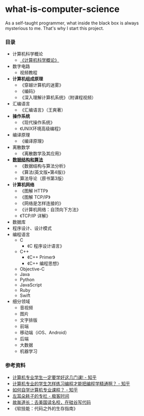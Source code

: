 # what-is-computer-science
As a self-taught programmer, what inside the black box is always mysterious to me. That's why I start this project. 

### 目录
- 计算机科学概论
  - [《计算机科学概论》](https://github.com/ShannonChenCHN/what-is-computer-science/issues/1)
- 数字电路
  - 视频教程
- **计算机组成原理**
  - 《穿越计算机的迷雾》
  - 《编码》
  - 《深入理解计算机系统》（附课程视频）
- 汇编语言
  - 《汇编语言》（王爽著）
- **操作系统**
  - 《现代操作系统》
  - 《UNIX环境高级编程》
- 编译原理
  - 《编译原理》
- 离散数学
  - 《离散数学及其应用》
- **[数据结构和算法](https://github.com/ShannonChenCHN/algorithm-and-data-structure)**
  - 《数据结构与算法分析》
  - 《算法(英文版•第4版)》
  - 算法导论（原书第3版）
- **计算机网络**
  - 《图解 HTTP》
  - 《图解 TCP/IP》
  - 《网络是怎样连接的》
  - 《计算机网络：自顶向下方法》
  - 《TCP/IP 详解》
- 数据库
- 程序设计、设计模式
- 编程语言
  - C
    - 《C 程序设计语言》
  - C++
    - 《C++ Primer》
    - 《C++ 编程思想》
  - Objective-C
  - Java
  - Python
  - JavaScript
  - Ruby
  - Swift
- 细分领域
  - 音视频
  - 图片
  - 文字排版
  - 前端
  - 移动端（iOS、Android）
  - 后端
  - 大数据
  - 机器学习
  
  
### 参考资料
- [计算机专业学生一定要学好这几门课! - 知乎](https://zhuanlan.zhihu.com/p/36036331)
- [计算机专业的学生怎样练习编程才能把编程学精通啊？ - 知乎](https://www.zhihu.com/question/263445600)
- [如何自学计算机专业课程？ - 知乎](https://zhuanlan.zhihu.com/p/26804195)
- [左耳朵耗子的专栏 - 极客时间](https://time.geekbang.org/column/intro/48?code=VznxDnLQDX-vI3YOLFe1sRcB9fN-BYi8QhSJmMATsys%3D)
- [故胤道长：去美国读名校，在硅谷写代码](http://m.quzhiboapp.com/?#!/intro/108?liveId=295%20%EF%BD%9E)
- 《软技能：代码之外的生存指南》
